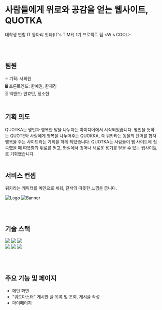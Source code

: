# 사람들에게 위로와 공감을 얻는 웹사이트, QUOTKA
대학생 연합 IT 동아리 잇타(IT's TIME) 1기 프로젝트 팀 <W's COOL> <br>

<br><br>

## 팀원
⭐️ 기획: 서희원 <br>
🖥️ 프론트엔드: 한예원, 한재경 <br>
🗄️ 백엔드: 안효민, 정소현
<br><br>

## 기획 의도
QUOTKA는 명언과 행복한 말을 나누자는 아이디어에서 시작되었습니다. 명언을 뜻하는 QUOTE와 사람에게 행복을 나누어주는 QUOKKA, 즉 쿼카라는 동물의 단어를 합쳐 행복을 주는 사이트라는 기획을 하게 되었습니다.
QUOTKA는 사람들이 웹 사이트에 접속했을 때 따뜻함과 위로를 얻고, 현실에서 벗어나 새로운 용기를 얻을 수 있는 웹사이트로 기획했습니다.
<br><br>

## 서비스 컨셉
쿼카라는 캐릭터를 메인으로 세워, 갈색의 따뜻한 느낌을 줍니다.

![Logo](https://github.com/user-attachments/assets/1717f141-9988-4622-a86a-014486bcacf8)
![Banner](https://github.com/user-attachments/assets/a6ad3f89-2b43-4ad2-bdb9-0e9f3cff87f6)

<br><br>

## 기술 스택
<div>
  <img src="https://img.shields.io/badge/react-61DAFB?style=for-the-badge&logo=react&logoColor=white"> 
  <img src="https://img.shields.io/badge/springboot-6DB33F?style=for-the-badge&logo=springboot&logoColor=white"> 
  <img src="https://img.shields.io/badge/mariadb-003545?style=for-the-badge&logo=mariadb&logoColor=white"> 
</div>
<div>
  <img src="https://img.shields.io/badge/figma-F24E1E?style=for-the-badge&logo=figma&logoColor=white"> 
  <img src="https://img.shields.io/badge/github-181717?style=for-the-badge&logo=github&logoColor=white"> 
  <img src="https://img.shields.io/badge/notion-181717?style=for-the-badge&logo=notion&logoColor=white"> 
</div>

<br><br>
## 주요 기능 및 페이지
- 메인 화면
- "쿼드마스터" 게시판 글 목록 및 조회, 게시글 작성
- 마이페이지
